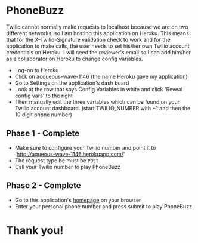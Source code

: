 # PhoneBuzz

Twilio cannot normally make requests to localhost because we are on two different networks, so I am hosting this application on Heroku. This means that for the X-Twilio-Signature validation check to work and for the application to make calls, the user needs to set his/her own Twilio account credentials on Heroku.
I will need the reviewer's email so I can add him/her as a collaborator on Heroku to change config variables.

* Log-on to Heroku
* Click on acqueous-wave-1146 (the name Heroku gave my application)
* Go to Settings on the application's dash board
* Look at the row that says Config Variables in white and click 'Reveal config vars' to the right
* Then manually edit the three variables which can be found on your Twilio account dashboard. (start TWILIO_NUMBER with +1 and then the 10 digit phone number)

## Phase 1 - Complete

* Make sure to configure your Twilio number and point it to 'http://aqueous-wave-1146.herokuapp.com/'
* The request type be must be `POST`
* Call your Twilio number to play PhoneBuzz

## Phase 2 - Complete

* Go to this application's [homepage]('http://aqueous-wave-1146.herokuapp.com/') on your browser
* Enter your personal phone number and press submit to play PhoneBuzz

# Thank you!